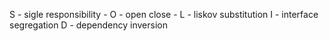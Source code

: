 S - sigle responsibility - 
O - open close - 
L - liskov substitution
I - interface segregation
D - dependency inversion